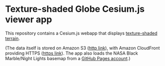 # Texture-shaded Globe Cesium.js viewer app

This repository contains a Cesium.js webapp that displays [texture-shaded terrain](https://fasiha.github.io/post/texshade/).

(The data itself is stored on Amazon S3 ([http link](http://texshaded-cgiar-90m.s3-website.us-east-2.amazonaws.com/texshade/)), with Amazon CloudFront providing HTTPS ([https link](https://d2i33ldayhex0u.cloudfront.net)). The app also loads the NASA Black Marble/Night Lights basemap from a [GitHub Pages account](https://github.com/fasiha/nasa-black-marble-tiles).)